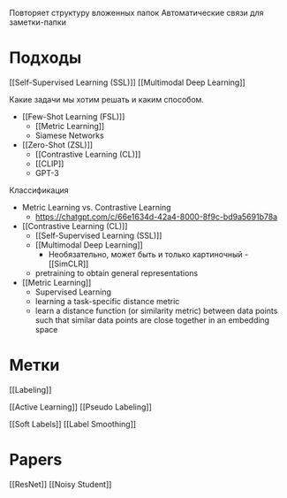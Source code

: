 
Повторяет структуру вложенных папок
Автоматические связи для заметки-папки


# Подходы

[[Self-Supervised Learning (SSL)]]
[[Multimodal Deep Learning]]

Какие задачи мы хотим решать и каким способом.
- [[Few-Shot Learning (FSL)]]
	- [[Metric Learning]]
	- Siamese Networks
- [[Zero-Shot (ZSL)]]
	- [[Contrastive Learning (CL)]]
	- [[CLIP]]
	- GPT-3

Классификация
- Metric Learning vs. Contrastive Learning
	- https://chatgpt.com/c/66e1634d-42a4-8000-8f9c-bd9a5691b78a
- [[Contrastive Learning (CL)]]
	- [[Self-Supervised Learning (SSL)]]
	- [[Multimodal Deep Learning]]
		- Необязательно, может быть и только картиночный - [[SimCLR]]
	- pretraining to obtain general representations
- [[Metric Learning]]
	- Supervised Learning
	- learning a task-specific distance metric
	- learn a distance function (or similarity metric) between data points such that similar data points are close together in an embedding space

# Метки

[[Labeling]]

[[Active Learning]]
[[Pseudo Labeling]]

[[Soft Labels]]
[[Label Smoothing]]


# Papers

[[ResNet]]
[[Noisy Student]]

